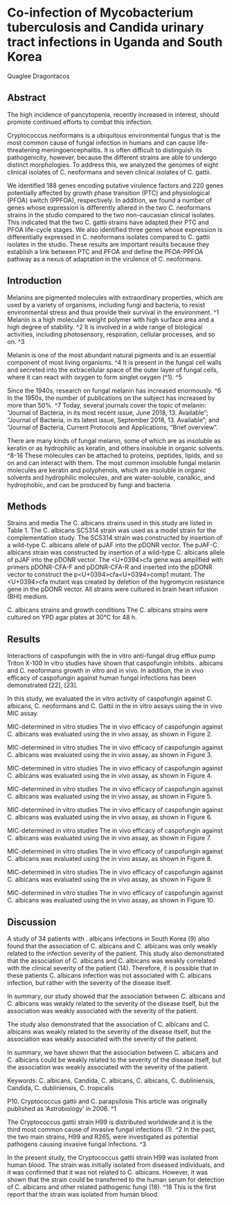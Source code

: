# Co-infection of Mycobacterium tuberculosis and Candida urinary tract infections in Uganda and South Korea
Quaglee Dragontacos


## Abstract
The high incidence of pancytopenia, recently increased in interest, should promote continued efforts to combat this infection.

Cryptococcus neoformans is a ubiquitous environmental fungus that is the most common cause of fungal infection in humans and can cause life-threatening meningoencephalitis. It is often difficult to distinguish its pathogenicity, however, because the different strains are able to undergo distinct morphologies. To address this, we analyzed the genomes of eight clinical isolates of C. neoformans and seven clinical isolates of C. gattii.

We identified 188 genes encoding putative virulence factors and 220 genes potentially affected by growth phase transition (PTC) and physiological (PFOA) switch (PPFOA), respectively. In addition, we found a number of genes whose expression is differently altered in the two C. neoformans strains in the studio compared to the two non-caucasian clinical isolates. This indicated that the two C. gattii strains have adapted their PTC and PFOA life-cycle stages. We also identified three genes whose expression is differentially expressed in C. neoformans isolates compared to C. gattii isolates in the studio. These results are important results because they establish a link between PTC and PFOA and define the PFOA-PPFOA pathway as a nexus of adaptation in the virulence of C. neoformans.


## Introduction
Melanins are pigmented molecules with extraordinary properties, which are used by a variety of organisms, including fungi and bacteria, to resist environmental stress and thus provide their survival in the environment. ^1 Melanin is a high molecular weight polymer with high surface area and a high degree of stability. ^2 It is involved in a wide range of biological activities, including photosensory, respiration, cellular processes, and so on. ^3

Melanin is one of the most abundant natural pigments and is an essential component of most living organisms. ^4 It is present in the fungal cell walls and secreted into the extracellular space of the outer layer of fungal cells, where it can react with oxygen to form singlet oxygen (^1). ^5

Since the 1940s, research on fungal melanin has increased enormously. ^6 In the 1950s, the number of publications on the subject has increased by more than 50%. ^7 Today, several journals cover the topic of melanin: “Journal of Bacteria, in its most recent issue, June 2018, 13. Available”; “Journal of Bacteria, in its latest issue, September 2018, 13. Available”; and “Journal of Bacteria, Current Protocols and Applications, “Brief overview”.

There are many kinds of fungal melanin, some of which are as insoluble as keratin or as hydrophilic as keratin, and others insoluble in organic solvents. ^8-16 These molecules can be attached to proteins, peptides, lipids, and so on and can interact with them. The most common insoluble fungal melanin molecules are keratin and polyphenols, which are insoluble in organic solvents and hydrophilic molecules, and are water-soluble, canalkic, and hydrophobic, and can be produced by fungi and bacteria.


## Methods
Strains and media
The C. albicans strains used in this study are listed in Table 1. The C. albicans SC5314 strain was used as a model strain for the complementation study. The SC5314 strain was constructed by insertion of a wild-type C. albicans allele of pJAF into the pDONR vector. The pJAF-C. albicans strain was constructed by insertion of a wild-type C. albicans allele of pJAF into the pDONR vector. The <U+0394>cfa gene was amplified with primers pDONR-CFA-F and pDONR-CFA-R and inserted into the pDONR vector to construct the p<U+0394>cfa<U+0394>comp1 mutant. The <U+0394>cfa mutant was created by deletion of the hygromycin resistance gene in the pDONR vector. All strains were cultured in brain heart infusion (BHI) medium.

C. albicans strains and growth conditions
The C. albicans strains were cultured on YPD agar plates at 30°C for 48 h.


## Results

Interactions of caspofungin with the in vitro anti-fungal drug efflux pump Triton X-100
In vitro studies have shown that caspofungin inhibits . albicans and C. neoformans growth in vitro and in vivo. In addition, the in vivo efficacy of caspofungin against human fungal infections has been demonstrated [22], [23].

In this study, we evaluated the in vitro activity of caspofungin against C. albicans, C. neoformans and C. Gattii in the in vitro assays using the in vivo MIC assay.

MIC-determined in vitro studies
The in vivo efficacy of caspofungin against C. albicans was evaluated using the in vivo assay, as shown in Figure 2.

MIC-determined in vitro studies
The in vivo efficacy of caspofungin against C. albicans was evaluated using the in vivo assay, as shown in Figure 3.

MIC-determined in vitro studies
The in vivo efficacy of caspofungin against C. albicans was evaluated using the in vivo assay, as shown in Figure 4.

MIC-determined in vitro studies
The in vivo efficacy of caspofungin against C. albicans was evaluated using the in vivo assay, as shown in Figure 5.

MIC-determined in vitro studies
The in vivo efficacy of caspofungin against C. albicans was evaluated using the in vivo assay, as shown in Figure 6.

MIC-determined in vitro studies
The in vivo efficacy of caspofungin against C. albicans was evaluated using the in vivo assay, as shown in Figure 7.

MIC-determined in vitro studies
The in vivo efficacy of caspofungin against C. albicans was evaluated using the in vivo assay, as shown in Figure 8.

MIC-determined in vitro studies
The in vivo efficacy of caspofungin against C. albicans was evaluated using the in vivo assay, as shown in Figure 9.

MIC-determined in vitro studies
The in vivo efficacy of caspofungin against C. albicans was evaluated using the in vivo assay, as shown in Figure 10.


## Discussion
A study of 34 patients with . albicans infections in South Korea (9) also found that the association of C. albicans and C. albicans was only weakly related to the infection severity of the patient. This study also demonstrated that the association of C. albicans and C. albicans was weakly correlated with the clinical severity of the patient (14). Therefore, it is possible that in these patients C. albicans infection was not associated with C. albicans infection, but rather with the severity of the disease itself.

In summary, our study showed that the association between C. albicans and C. albicans was weakly related to the severity of the disease itself, but the association was weakly associated with the severity of the patient.

The study also demonstrated that the association of C. albicans and C. albicans was weakly related to the severity of the disease itself, but the association was weakly associated with the severity of the patient.

In summary, we have shown that the association between C. albicans and C. albicans could be weakly related to the severity of the disease itself, but the association was weakly associated with the severity of the patient.

Keywords: C. albicans, Candida, C. albicans, C. albicans, C. dubliniensis, Candida, C. dubliniensis, C. tropicalis

P10. Cryptococcus gattii and C. parapsilosis
This article was originally published as ‘Astrobiology’ in 2006. ^1

The Cryptococcus gattii strain H99 is distributed worldwide and it is the third most common cause of invasive fungal infections (1). ^2 In the past, the two main strains, H99 and R265, were investigated as potential pathogens causing invasive fungal infections. ^3

In the present study, the Cryptococcus gattii strain H99 was isolated from human blood. The strain was initially isolated from diseased individuals, and it was confirmed that it was not related to C. albicans. However, it was shown that the strain could be transferred to the human serum for detection of C. albicans and other related pathogenic fungi (18). ^18 This is the first report that the strain was isolated from human blood.
